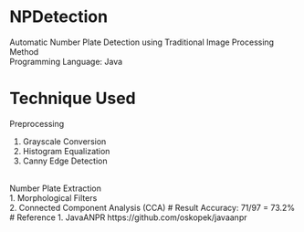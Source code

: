 # NPDetection
Automatic Number Plate Detection using Traditional Image Processing Method <br>
Programming Language: Java
# Technique Used
Preprocessing
1. Grayscale Conversion 
2. Histogram Equalization 
3. Canny Edge Detection
<br>
Number Plate Extraction <br>
1. Morphological Filters <br>
2. Connected Component Analysis (CCA)
# Result
Accuracy: 71/97 = 73.2%
# Reference
1. JavaANPR 
https://github.com/oskopek/javaanpr
